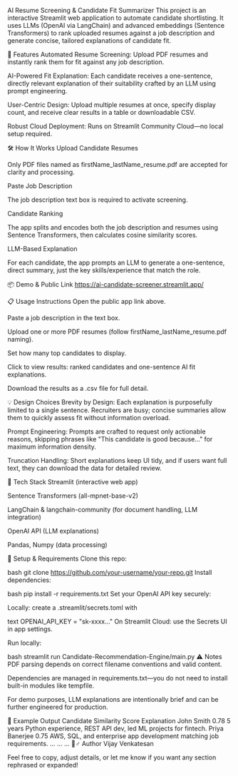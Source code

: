 AI Resume Screening & Candidate Fit Summarizer
This project is an interactive Streamlit web application to automate candidate shortlisting. It uses LLMs (OpenAI via LangChain) and advanced embeddings (Sentence Transformers) to rank uploaded resumes against a job description and generate concise, tailored explanations of candidate fit.

🚀 Features
Automated Resume Screening: Upload PDF resumes and instantly rank them for fit against any job description.

AI-Powered Fit Explanation: Each candidate receives a one-sentence, directly relevant explanation of their suitability crafted by an LLM using prompt engineering.

User-Centric Design: Upload multiple resumes at once, specify display count, and receive clear results in a table or downloadable CSV.

Robust Cloud Deployment: Runs on Streamlit Community Cloud—no local setup required.

🛠️ How It Works
Upload Candidate Resumes

Only PDF files named as firstName_lastName_resume.pdf are accepted for clarity and processing.

Paste Job Description

The job description text box is required to activate screening.

Candidate Ranking

The app splits and encodes both the job description and resumes using Sentence Transformers, then calculates cosine similarity scores.

LLM-Based Explanation

For each candidate, the app prompts an LLM to generate a one-sentence, direct summary, just the key skills/experience that match the role.

📦 Demo & Public Link
https://ai-candidate-screener.streamlit.app/

📋 Usage Instructions
Open the public app link above.

Paste a job description in the text box.

Upload one or more PDF resumes (follow firstName_lastName_resume.pdf naming).

Set how many top candidates to display.

Click to view results: ranked candidates and one-sentence AI fit explanations.

Download the results as a .csv file for full detail.

💡 Design Choices
Brevity by Design: Each explanation is purposefully limited to a single sentence. Recruiters are busy; concise summaries allow them to quickly assess fit without information overload.

Prompt Engineering: Prompts are crafted to request only actionable reasons, skipping phrases like "This candidate is good because..." for maximum information density.

Truncation Handling: Short explanations keep UI tidy, and if users want full text, they can download the data for detailed review.

🧩 Tech Stack
Streamlit (interactive web app)

Sentence Transformers (all-mpnet-base-v2)

LangChain & langchain-community (for document handling, LLM integration)

OpenAI API (LLM explanations)

Pandas, Numpy (data processing)

🔑 Setup & Requirements
Clone this repo:

bash
git clone https://github.com/your-username/your-repo.git
Install dependencies:

bash
pip install -r requirements.txt
Set your OpenAI API key securely:

Locally: create a .streamlit/secrets.toml with

text
OPENAI_API_KEY = "sk-xxxx..."
On Streamlit Cloud: use the Secrets UI in app settings.

Run locally:

bash
streamlit run Candidate-Recommendation-Engine/main.py
⚠️ Notes
PDF parsing depends on correct filename conventions and valid content.

Dependencies are managed in requirements.txt—you do not need to install built-in modules like tempfile.

For demo purposes, LLM explanations are intentionally brief and can be further engineered for production.

📄 Example Output
Candidate	Similarity Score	Explanation
John Smith	0.78	5 years Python experience, REST API dev, led ML projects for fintech.
Priya Banerjee	0.75	AWS, SQL, and enterprise app development matching job requirements.
...	...	...
🙋♂️ Author
Vijay Venkatesan

Feel free to copy, adjust details, or let me know if you want any section rephrased or expanded!
